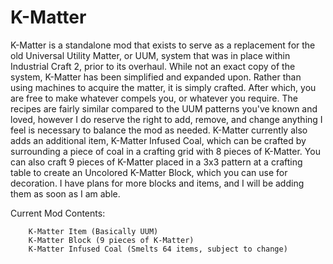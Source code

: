 K-Matter
========
K-Matter is a standalone mod that exists to serve as a replacement for the old Universal Utility Matter, or UUM, system that was in place within Industrial Craft 2, prior to its overhaul.  While not an exact copy of the system, K-Matter has been simplified and expanded upon.  Rather than using machines to acquire the matter, it is simply crafted. After which, you are free to make whatever compels you, or whatever you require.  The recipes are fairly similar compared to the UUM patterns you've known and loved, however I do reserve the right to add, remove, and change anything I feel is necessary to balance the mod as needed.  K-Matter currently also adds an additional item, K-Matter Infused Coal, which can be crafted by surrounding a piece of coal in a crafting grid with 8 pieces of K-Matter.  You can also craft 9 pieces of K-Matter placed in a 3x3 pattern at a crafting table to create an Uncolored K-Matter Block, which you can use for decoration.  I have plans for more blocks and items, and I will be adding them as soon as I am able.
 
 
Current Mod Contents:
 
        K-Matter Item (Basically UUM)
        K-Matter Block (9 pieces of K-Matter)
        K-Matter Infused Coal (Smelts 64 items, subject to change)
